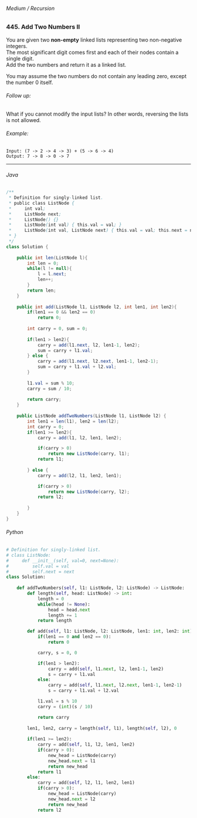 ###### Medium / Recursion

### 445. Add Two Numbers II

You are given two **non-empty** linked lists representing two non-negative integers.   
The most significant digit comes first and each of their nodes contain a single digit.   
Add the two numbers and return it as a linked list.  

You may assume the two numbers do not contain any leading zero, except the number 0 itself.  

###### Follow up:
What if you cannot modify the input lists? In other words, reversing the lists is not allowed.  

###### Example:
```
Input: (7 -> 2 -> 4 -> 3) + (5 -> 6 -> 4)
Output: 7 -> 8 -> 0 -> 7
```

***

###### Java

```java
/**
 * Definition for singly-linked list.
 * public class ListNode {
 *     int val;
 *     ListNode next;
 *     ListNode() {}
 *     ListNode(int val) { this.val = val; }
 *     ListNode(int val, ListNode next) { this.val = val; this.next = next; }
 * }
 */
class Solution {
    
    public int len(ListNode l){
        int len = 0;
        while(l != null){
            l = l.next;
            len++;
        }
        return len;
    }
    
    public int add(ListNode l1, ListNode l2, int len1, int len2){
        if(len1 == 0 && len2 == 0)
            return 0;
        
        int carry = 0, sum = 0;
        
        if(len1 > len2){
            carry = add(l1.next, l2, len1-1, len2);
            sum = carry + l1.val;
        } else {  
            carry = add(l1.next, l2.next, len1-1, len2-1);
            sum = carry + l1.val + l2.val;
        }
        
        l1.val = sum % 10;
        carry = sum / 10;
        
        return carry;
    }
    
    public ListNode addTwoNumbers(ListNode l1, ListNode l2) {
        int len1 = len(l1), len2 = len(l2);
        int carry = 0;
        if(len1 >= len2){
            carry = add(l1, l2, len1, len2);

            if(carry > 0)
                return new ListNode(carry, l1);
            return l1;
            
        } else {
            carry = add(l2, l1, len2, len1);

            if(carry > 0)
                return new ListNode(carry, l2);
            return l2;
            
        }
    }
}
```
###### Python
```python
# Definition for singly-linked list.
# class ListNode:
#     def __init__(self, val=0, next=None):
#         self.val = val
#         self.next = next
class Solution:
    
    def addTwoNumbers(self, l1: ListNode, l2: ListNode) -> ListNode:
        def length(self, head: ListNode) -> int:
            length = 0
            while(head != None):
                head = head.next
                length += 1
            return length

        def add(self, l1: ListNode, l2: ListNode, len1: int, len2: int) -> int:
            if(len1 == 0 and len2 == 0):
                return 0

            carry, s = 0, 0

            if(len1 > len2):
                carry = add(self, l1.next, l2, len1-1, len2)
                s = carry + l1.val
            else:
                carry = add(self, l1.next, l2.next, len1-1, len2-1)
                s = carry + l1.val + l2.val

            l1.val = s % 10
            carry = (int)(s / 10)

            return carry
        
        len1, len2, carry = length(self, l1), length(self, l2), 0
        
        if(len1 >= len2):
            carry = add(self, l1, l2, len1, len2)
            if(carry > 0):
                new_head = ListNode(carry)
                new_head.next = l1
                return new_head
            return l1
        else:
            carry = add(self, l2, l1, len2, len1)
            if(carry > 0):
                new_head = ListNode(carry)
                new_head.next = l2
                return new_head
            return l2
```
